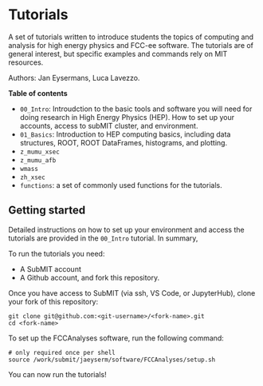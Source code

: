 # Tutorials

A set of tutorials written to introduce students the topics of computing and analysis for high energy physics and FCC-ee software. The tutorials are of general interest, but specific examples and commands rely on MIT resources. 

Authors: Jan Eysermans, Luca Lavezzo.

**Table of contents**
- `00_Intro`: Introudction to the basic tools and software you will need for doing research in High Energy Physics (HEP). How to set up your accounts, access to subMIT cluster, and environment.
- `01_Basics`: Introduction to HEP computing basics, including data structures, ROOT, ROOT DataFrames, histograms, and plotting.
- `z_mumu_xsec`
- `z_mumu_afb`
- `wmass`
- `zh_xsec`
- `functions`: a set of commonly used functions for the tutorials.

## Getting started

Detailed instructions on how to set up your environment and access the tutorials are provided in the `00_Intro` tutorial. In summary,

To run the tutorials you need:
- A SubMIT account
- A Github account, and fork this repository.

Once you have access to SubMIT (via ssh, VS Code, or JupyterHub), clone your fork of this repository:
```shell
git clone git@github.com:<git-username>/<fork-name>.git
cd <fork-name>
```

To set up the FCCAnalyses software, run the following command:
```shell
# only required once per shell
source /work/submit/jaeyserm/software/FCCAnalyses/setup.sh 
```

You can now run the tutorials!